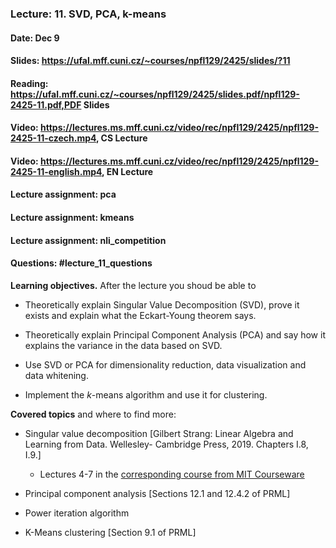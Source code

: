 ### Lecture: 11. SVD, PCA, k-means
#### Date: Dec 9
#### Slides: https://ufal.mff.cuni.cz/~courses/npfl129/2425/slides/?11
#### Reading: https://ufal.mff.cuni.cz/~courses/npfl129/2425/slides.pdf/npfl129-2425-11.pdf,PDF Slides
#### Video: https://lectures.ms.mff.cuni.cz/video/rec/npfl129/2425/npfl129-2425-11-czech.mp4, CS Lecture
#### Video: https://lectures.ms.mff.cuni.cz/video/rec/npfl129/2425/npfl129-2425-11-english.mp4, EN Lecture
#### Lecture assignment: pca
#### Lecture assignment: kmeans
#### Lecture assignment: nli_competition
#### Questions: #lecture_11_questions

**Learning objectives.** After the lecture you shoud be able to

- Theoretically explain Singular Value Decomposition (SVD), prove it exists and explain what the Eckart-Young theorem says.

- Theoretically explain Principal Component Analysis (PCA) and say how it explains the variance in the data based on SVD.

- Use SVD or PCA for dimensionality reduction, data visualization and data whitening.

- Implement the $k$-means algorithm and use it for clustering.

**Covered topics** and where to find more:

- Singular value decomposition [Gilbert Strang: Linear Algebra and Learning from Data. Wellesley- Cambridge Press, 2019. Chapters I.8, I.9.]

   - Lectures 4-7 in the [corresponding course from MIT Courseware](https://www.youtube.com/playlist?list=PLUl4u3cNGP63oMNUHXqIUcrkS2PivhN3k)

- Principal component analysis [Sections 12.1 and 12.4.2 of PRML]

- Power iteration algorithm

- K-Means clustering [Section 9.1 of PRML]
